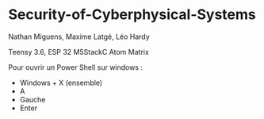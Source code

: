 # Security-of-Cyberphysical-Systems

Nathan Miguens, Maxime Latgé, Léo Hardy

Teensy 3.6, ESP 32 M5StackC Atom Matrix



Pour ouvrir un Power Shell sur windows :
- Windows + X (ensemble)
- A
- Gauche
- Enter
